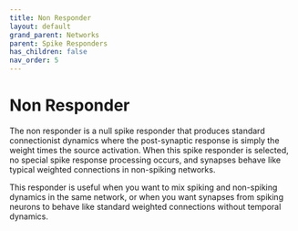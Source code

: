 ```yaml
---
title: Non Responder
layout: default
grand_parent: Networks
parent: Spike Responders
has_children: false
nav_order: 5
---
```


# Non Responder

The non responder is a null spike responder that produces standard connectionist dynamics where the post-synaptic response is simply the weight times the source activation. When this spike responder is selected, no special spike response processing occurs, and synapses behave like typical weighted connections in non-spiking networks.

This responder is useful when you want to mix spiking and non-spiking dynamics in the same network, or when you want synapses from spiking neurons to behave like standard weighted connections without temporal dynamics.
